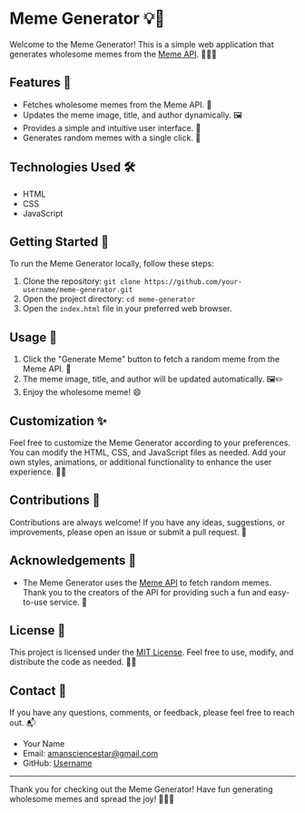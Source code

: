 # Meme Generator 💡🎉

Welcome to the Meme Generator! This is a simple web application that generates wholesome memes from the [Meme API](https://meme-api.com/). 🌈🐱‍🏍


## Features 🚀

- Fetches wholesome memes from the Meme API. 🌟
- Updates the meme image, title, and author dynamically. 🖼️
- Provides a simple and intuitive user interface. 🎨
- Generates random memes with a single click. 🔀

## Technologies Used 🛠️

- HTML
- CSS
- JavaScript

## Getting Started 🚀

To run the Meme Generator locally, follow these steps:

1. Clone the repository: `git clone https://github.com/your-username/meme-generator.git`
2. Open the project directory: `cd meme-generator`
3. Open the `index.html` file in your preferred web browser.

## Usage 🎯

1. Click the "Generate Meme" button to fetch a random meme from the Meme API. 🔄
2. The meme image, title, and author will be updated automatically. 🖼️✏️
3. Enjoy the wholesome meme! 😄

## Customization ✨

Feel free to customize the Meme Generator according to your preferences. You can modify the HTML, CSS, and JavaScript files as needed. Add your own styles, animations, or additional functionality to enhance the user experience. 🎨🔧

## Contributions 🤝

Contributions are always welcome! If you have any ideas, suggestions, or improvements, please open an issue or submit a pull request. 🙌

## Acknowledgements 🙏

- The Meme Generator uses the [Meme API](https://meme-api.com/) to fetch random memes. Thank you to the creators of the API for providing such a fun and easy-to-use service. 🌟

## License 📄

This project is licensed under the [MIT License](LICENSE). Feel free to use, modify, and distribute the code as needed. 📝🚀

## Contact 📧

If you have any questions, comments, or feedback, please feel free to reach out. 📬

- Your Name
- Email: amansciencestar@gmail.com
- GitHub: [Username](https://github.com/Jr-Einstein)

---

Thank you for checking out the Meme Generator! Have fun generating wholesome memes and spread the joy! 🎉🌈😄
